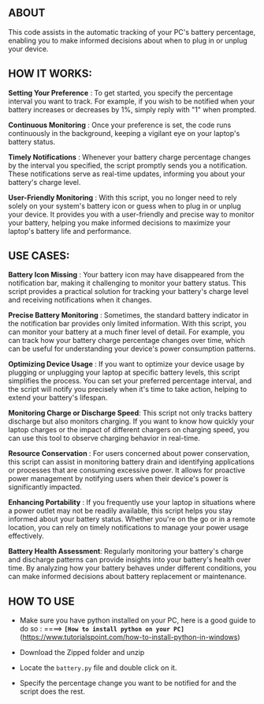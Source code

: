 ## ABOUT 
This code assists in the automatic tracking of your PC's battery percentage, enabling you to make informed decisions about when to plug in or unplug your device.

## HOW IT WORKS:

**Setting Your Preference** : To get started, you specify the percentage interval you want to track. For example, if you wish to be notified when your battery increases or decreases by 1%, simply reply with "1" when prompted.

**Continuous Monitoring** : Once your preference is set, the code runs continuously in the background, keeping a vigilant eye on your laptop's battery status.

**Timely Notifications** : Whenever your battery charge percentage changes by the interval you specified, the script promptly sends you a notification. These notifications serve as real-time updates, informing you about your battery's charge level.

**User-Friendly Monitoring** : With this script, you no longer need to rely solely on your system's battery icon or guess when to plug in or unplug your device. It provides you with a user-friendly and precise way to monitor your battery, helping you make informed decisions to maximize your laptop's battery life and performance.

## USE CASES:

**Battery Icon Missing** : Your battery icon may have disappeared from the notification bar, making it challenging to monitor your battery status. This script provides a practical solution for tracking your battery's charge level and receiving notifications when it changes.

**Precise Battery Monitoring** : Sometimes, the standard battery indicator in the notification bar provides only limited information. With this script, you can monitor your battery at a much finer level of detail. For example, you can track how your battery charge percentage changes over time, which can be useful for understanding your device's power consumption patterns.

**Optimizing Device Usage** : If you want to optimize your device usage by plugging or unplugging your laptop at specific battery levels, this script simplifies the process. You can set your preferred percentage interval, and the script will notify you precisely when it's time to take action, helping to extend your battery's lifespan.

**Monitoring Charge or Discharge Speed**: This script not only tracks battery discharge but also monitors charging. If you want to know how quickly your laptop charges or the impact of different chargers on charging speed, you can use this tool to observe charging behavior in real-time.

**Resource Conservation** : For users concerned about power conservation, this script can assist in monitoring battery drain and identifying applications or processes that are consuming excessive power. It allows for proactive power management by notifying users when their device's power is significantly impacted.

**Enhancing Portability** : If you frequently use your laptop in situations where a power outlet may not be readily available, this script helps you stay informed about your battery status. Whether you're on the go or in a remote location, you can rely on timely notifications to manage your power usage effectively.

**Battery Health Assessment**: Regularly monitoring your battery's charge and discharge patterns can provide insights into your battery's health over time. By analyzing how your battery behaves under different conditions, you can make informed decisions about battery replacement or maintenance.

## HOW TO USE

- Make sure you have python installed on your PC, here is a good guide to do so : ====> **`[How to install python on your PC]`**(https://www.tutorialspoint.com/how-to-install-python-in-windows)

- Download the Zipped folder and unzip

- Locate the `battery.py` file and double click on it.

- Specify the percentage change you want to be notified for and the script does the rest.

